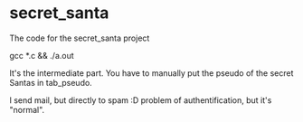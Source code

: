 # secret_santa
The code for the secret_santa project

gcc *.c && ./a.out

It's the intermediate part. You have to manually put the pseudo of the secret Santas in tab_pseudo.

I send mail, but directly to spam :D problem of authentification, but it's "normal".
